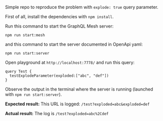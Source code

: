 Simple repo to reproduce the problem with `explode: true` query parameter.

First of all, install the dependencies with `npm install`.

Run this command to start the GraphQL Mesh server:

`npm run start:mesh`

and this command to start the server documented in OpenApi yaml:

`npm run start:server`

Open playground at `http://localhost:7778/` and run this query:
```
query Test {
  testExplodeParameter(exploded:["abc", "def"])
}
```

Observe the output in the terminal where the server is running (launched with `npm run start:server`).

**Expected result:** This URL is logged: `/test?exploded=abc&exploded=def`

**Actual result:** The log is `/test?exploded=abc%2Cdef`
